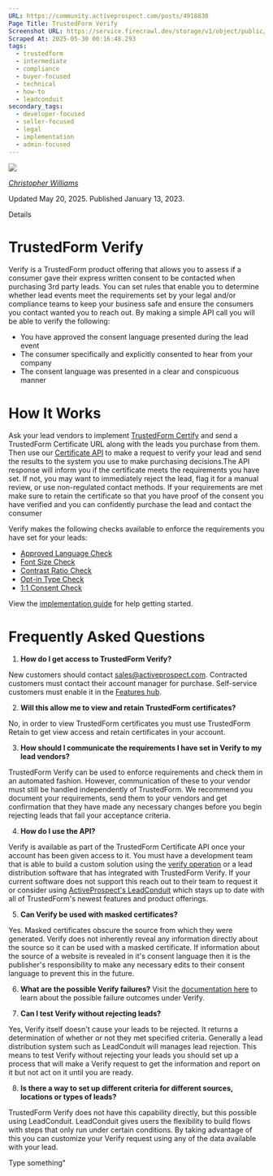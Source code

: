 ```yaml
---
URL: https://community.activeprospect.com/posts/4918830
Page Title: TrustedForm Verify
Screenshot URL: https://service.firecrawl.dev/storage/v1/object/public/media/screenshot-61c12924-66cf-42c1-baf6-22b7d6d8e552.png
Scraped At: 2025-05-30 00:16:48.293
tags:
  - trustedform
  - intermediate
  - compliance
  - buyer-focused
  - technical
  - how-to
  - leadconduit
secondary_tags:
  - developer-focused
  - seller-focused
  - legal
  - implementation
  - admin-focused
---
```


[![](https://content2.bloomfire.com/avatars/users/1405246/thumb/thumbnail.png?f=1620827893&Expires=1748567774&Signature=WTTOqztRC7U-S55SOSIf9P3hqE6TNryUy3kqOV4rwBHGDb0Ckl8tieyFbTt9JkDhY5eT2-0nExUlIdUHmcbo~MLaS3OfaLy640OprXvFuAj8jiiiAKvuaNvNO~5TB5YvqgdhNVMxIEoumXqj0k4QPs~MzWZsTWVsufLlvfbmqiCJodrggo81OdQLyzMKVl3rcVUyhjdXKypx89V831oePVWQhGNETN6RZ96OOquiqMR7h2lXD4s7wxNUu2TgO8TUVHu65sI0F~1cswXJqCN9PzSusja9hm7~xyvDe~RncAW3QgSB9IO809B0dAFmhhUJzh-2tQ65jH3MfYLjgzSrzA__&Key-Pair-Id=APKAIDFCFZ2UHE5LPIUA)](https://community.activeprospect.com/memberships/7846678-christopher-williams)

[_Christopher Williams_](https://community.activeprospect.com/memberships/7846678-christopher-williams)

Updated May 20, 2025. Published January 13, 2023.

Details

# TrustedForm Verify

Verify is a TrustedForm product offering that allows you to assess if a consumer gave their express written consent to be contacted when purchasing 3rd party leads. You can set rules that enable you to determine whether lead events meet the requirements set by your legal and/or compliance teams to keep your business safe and ensure the consumers you contact wanted you to reach out. By making a simple API call you will be able to verify the following:

- You have approved the consent language presented during the lead event
- The consumer specifically and explicitly consented to hear from your company
- The consent language was presented in a clear and conspicuous manner

# How It Works

Ask your lead vendors to implement [TrustedForm Certify](https://activeprospect.com/trustedform/certify) and send a TrustedForm Certificate URL along with the leads you purchase from them. Then use our [Certificate API](https://developers.activeprospect.com/docs/trustedform/api/v4.0/tag/Certificate-URL/) to make a request to verify your lead and send the results to the system you use to make purchasing decisions.The API response will inform you if the certificate meets the requirements you have set. If not, you may want to immediately reject the lead, flag it for a manual review, or use non-regulated contact methods. If your requirements are met make sure to retain the certificate so that you have proof of the consent you have verified and you can confidently purchase the lead and contact the consumer

Verify makes the following checks available to enforce the requirements you have set for your leads:

- [Approved Language Check](https://community.activeprospect.com/posts/5474009-trustedform-verify-approved-language-check)
- [Font Size Check](https://community.activeprospect.com/posts/5561944-trustedform-verify-font-size-check)
- [Contrast Ratio Check](https://community.activeprospect.com/posts/5561943-trustedform-verify-contrast-ratio-check)
- [Opt-in Type Check](https://community.activeprospect.com/posts/5619028-trustedform-verify-opt-in-type-check)
- [1:1 Consent Check](https://community.activeprospect.com/posts/5471724-trustedform-verify-1-1-consent-check)

View the [implementation guide](https://community.activeprospect.com/posts/5253900-trustedform-verify-implementation-guide) for help getting started.

# Frequently Asked Questions

1. **How do I get access to TrustedForm Verify?**

New customers should contact [sales@activeprospect.com](mailto:sales@activeprospect.com). Contracted customers must contact their account manager for purchase. Self-service customers must enable it in the [Features hub](https://account.activeprospect.com/features).

2. **Will this allow me to view and retain TrustedForm certificates?**

No, in order to view TrustedForm certificates you must use TrustedForm Retain to get view access and retain certificates in your account.

3. **How should I communicate the requirements I have set in Verify to my lead vendors?**

TrustedForm Verify can be used to enforce requirements and check them in an automated fashion. However, communication of these to your vendor must still be handled independently of TrustedForm. We recommend you document your requirements, send them to your vendors and get confirmation that they have made any necessary changes before you begin rejecting leads that fail your acceptance criteria.

4. **How do I use the API?**

Verify is available as part of the TrustedForm Certificate API once your account has been given access to it. You must have a development team that is able to build a custom solution using the [verify operation](https://developers.activeprospect.com/docs/trustedform/api/v4.0/tag/Verify/) or a lead distribution software that has integrated with TrustedForm Verify. If your current software does not support this reach out to their team to request it or consider using [ActiveProspect's LeadConduit](https://activeprospect.com/leadconduit/) which stays up to date with all of TrustedForm's newest features and product offerings.

5. **Can Verify be used with masked certificates?**

Yes. Masked certificates obscure the source from which they were generated. Verify does not inherently reveal any information directly about the source so it can be used with a masked certificate. If information about the source of a website is revealed in it's consent language then it is the publisher's responsibility to make any necessary edits to their consent language to prevent this in the future.

6. **What are the possible Verify failures?** Visit the [documentation here](https://community.activeprospect.com/posts/5415514-trustedform-possible-failure-outcomes-on-api-v4-0) to learn about the possible failure outcomes under Verify.

7. **Can I test Verify without rejecting leads?**

Yes, Verify itself doesn't cause your leads to be rejected. It returns a determination of whether or not they met specified criteria. Generally a lead distribution system such as LeadConduit will manages lead rejection. This means to test Verify without rejecting your leads you should set up a process that will make a Verify request to get the information and report on it but not act on it until you are ready.

8. **Is there a way to set up different criteria for different sources, locations or types of leads?**

TrustedForm Verify does not have this capability directly, but this possible using LeadConduit. LeadConduit gives users the flexibility to build flows with steps that only run under certain conditions. By taking advantage of this you can customize your Verify request using any of the data available with your lead.


Type something"

